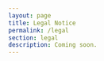 ```yaml
---
layout: page
title: Legal Notice
permalink: /legal
section: legal
description: Coming soon.
---
```

